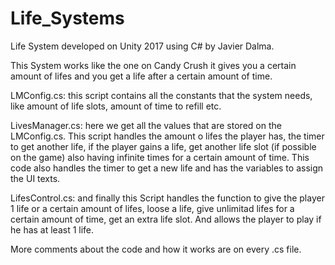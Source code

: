 # Life_Systems
Life System developed on Unity 2017 using C# by Javier Dalma.

This System works like the one on Candy Crush it gives you a certain amount of lifes and you get a life after a certain amount of time.

LMConfig.cs: this script contains all the constants that the system needs, like amount of life slots, amount of time to refill etc.

LivesManager.cs: here we get all the values that are stored on the LMConfig.cs. This script handles the amount o lifes the player has, the timer to get another life, if the player gains a life, get another life slot (if possible on the game) also having infinite times for a certain amount of time. This code also handles the timer to get a new life and has the variables to assign the UI texts.

LifesControl.cs: and finally this Script handles the function to give the player 1 life or a certain amount of lifes, loose a life, give unlimitad lifes for a certain amount of time, get an extra life slot. And allows the player to play if he has at least 1 life.

More comments about the code and how it works are on every .cs file.
